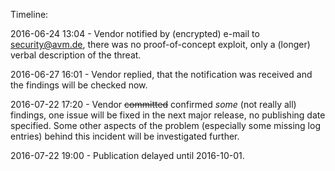 Timeline:

2016-06-24 13:04 - Vendor notified by (encrypted) e-mail to security@avm.de, there was no proof-of-concept exploit, only a (longer) verbal description of the threat.

2016-06-27 16:01 - Vendor replied, that the notification was received and the findings will be checked now.

2016-07-22 17:20 - Vendor ~~committed~~ confirmed *some* (not really all) findings, one issue will be fixed in the next major release, no publishing date specified. Some other aspects of the problem (especially some missing log entries) behind this incident will be investigated further.

2016-07-22 19:00 - Publication delayed until 2016-10-01.
